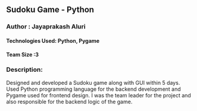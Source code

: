 ## Sudoku Game - Python 
### Author : Jayaprakash Aluri
#### Technologies Used: Python, Pygame
#### Team Size :3
### Description: 
Designed and developed a Sudoku game along with GUI within 5 days. Used Python programming language for the backend development and Pygame used for frontend design. I was the team leader for the project and also responsible for the backend logic of the game.
